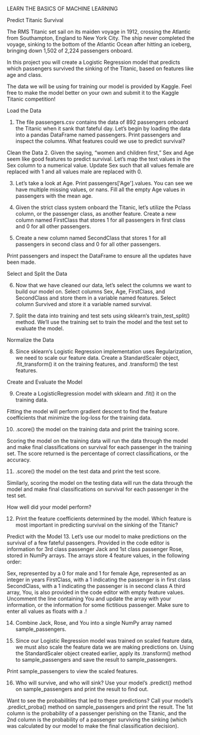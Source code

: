 LEARN THE BASICS OF MACHINE LEARNING

Predict Titanic Survival

The RMS Titanic set sail on its maiden voyage in 1912, crossing the Atlantic from Southampton, England to New York City. The ship never completed the voyage, sinking to the bottom of the Atlantic Ocean after hitting an iceberg, bringing down 1,502 of 2,224 passengers onboard.

In this project you will create a Logistic Regression model that predicts which passengers survived the sinking of the Titanic, based on features like age and class.

The data we will be using for training our model is provided by Kaggle. Feel free to make the model better on your own and submit it to the Kaggle Titanic competition!

Load the Data

1. The file passengers.csv contains the data of 892 passengers onboard the Titanic when it sank that fateful day. Let’s begin by loading the data into a pandas DataFrame named passengers. Print passengers and inspect the columns. What features could we use to predict survival?

Clean the Data 
2. Given the saying, “women and children first,” Sex and Age seem like good features to predict survival. Let’s map the text values in the Sex column to a numerical value. Update Sex such that all values female are replaced with 1 and all values male are replaced with 0.

3. Let’s take a look at Age. Print passengers['Age'].values. You can see we have multiple missing values, or nans. Fill all the empty Age values in passengers with the mean age.

4. Given the strict class system onboard the Titanic, let’s utilize the Pclass column, or the passenger class, as another feature. Create a new column named FirstClass that stores 1 for all passengers in first class and 0 for all other passengers.

5. Create a new column named SecondClass that stores 1 for all passengers in second class and 0 for all other passengers.

Print passengers and inspect the DataFrame to ensure all the updates have been made.

Select and Split the Data

6. Now that we have cleaned our data, let’s select the columns we want to build our model on. Select columns Sex, Age, FirstClass, and SecondClass and store them in a variable named features. Select column Survived and store it a variable named survival.

7. Split the data into training and test sets using sklearn‘s train_test_split() method. We’ll use the training set to train the model and the test set to evaluate the model.

Normalize the Data

8. Since sklearn‘s Logistic Regression implementation uses Regularization, we need to scale our feature data. Create a StandardScaler object, .fit_transform() it on the training features, and .transform() the test features.

Create and Evaluate the Model

9. Create a LogisticRegression model with sklearn and .fit() it on the training data.

Fitting the model will perform gradient descent to find the feature coefficients that minimize the log-loss for the training data.

10. .score() the model on the training data and print the training score.

Scoring the model on the training data will run the data through the model and make final classifications on survival for each passenger in the training set. The score returned is the percentage of correct classifications, or the accuracy.

11. .score() the model on the test data and print the test score.

Similarly, scoring the model on the testing data will run the data through the model and make final classifications on survival for each passenger in the test set.

How well did your model perform?

12. Print the feature coefficients determined by the model. Which feature is most important in predicting survival on the sinking of the Titanic?

Predict with the Model 
13. Let’s use our model to make predictions on the survival of a few fateful passengers. Provided in the code editor is information for 3rd class passenger Jack and 1st class passenger Rose, stored in NumPy arrays. The arrays store 4 feature values, in the following order:

Sex, represented by a 0 for male and 1 for female
Age, represented as an integer in years
FirstClass, with a 1 indicating the passenger is in first class
SecondClass, with a 1 indicating the passenger is in second class
A third array, You, is also provided in the code editor with empty feature values. Uncomment the line containing You and update the array with your information, or the information for some fictitious passenger. Make sure to enter all values as floats with a .!

14. Combine Jack, Rose, and You into a single NumPy array named sample_passengers.

15. Since our Logistic Regression model was trained on scaled feature data, we must also scale the feature data we are making predictions on. Using the StandardScaler object created earlier, apply its .transform() method to sample_passengers and save the result to sample_passengers.

Print sample_passengers to view the scaled features.

16. Who will survive, and who will sink? Use your model’s .predict() method on sample_passengers and print the result to find out.

Want to see the probabilities that led to these predictions? Call your model’s .predict_proba() method on sample_passengers and print the result. The 1st column is the probability of a passenger perishing on the Titanic, and the 2nd column is the probability of a passenger surviving the sinking (which was calculated by our model to make the final classification decision).

